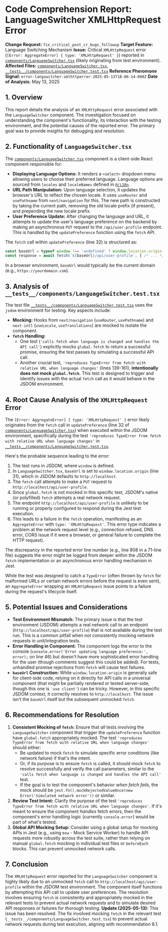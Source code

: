 # Code Comprehension Report: LanguageSwitcher XMLHttpRequest Error

**Change Request:** `fix_critical_post_cr_bugs_followup`
**Target Feature:** Language Switching Mechanism
**Issue:** Critical `XMLHttpRequest` error (`[Error: AggregateError] { type: 'XMLHttpRequest' }`) reported in [`components/LanguageSwitcher.tsx`](components/LanguageSwitcher.tsx:808) (likely originating from test environment).
**Affected Files:** [`components/LanguageSwitcher.tsx`](components/LanguageSwitcher.tsx), [`__tests__/components/LanguageSwitcher.test.tsx`](__tests__/components/LanguageSwitcher.test.tsx)
**Reference Pheromone Signal:** `error-langswitcher-xmlhttperror-2025-05-13T18-06-14-000Z`
**Date of Analysis:** May 13, 2025

## 1. Overview

This report details the analysis of an `XMLHttpRequest` error associated with the `LanguageSwitcher` component. The investigation focused on understanding the component's functionality, its interaction with the testing environment, and the potential causes of the reported error. The primary goal was to provide insights for debugging and resolution.

## 2. Functionality of `LanguageSwitcher.tsx`

The [`components/LanguageSwitcher.tsx`](components/LanguageSwitcher.tsx) component is a client-side React component responsible for:

*   **Displaying Language Options:** It renders a `<select>` dropdown menu allowing users to choose their preferred language. Language options are sourced from `locales` and `localeNames` defined in [`@/i18n`](i18n.ts).
*   **URL Path Manipulation:** Upon language selection, it updates the browser's URL to reflect the chosen locale. It uses `useRouter` and `usePathname` from `next/navigation` for this. The new path is constructed by taking the current path, removing the old locale prefix (if present), and prepending the new locale prefix.
*   **User Preference Update:** After changing the language and URL, it attempts to update the user's language preference on the backend by making an asynchronous `PUT` request to the `/api/user-profile` endpoint. This is handled by the `updatePreference` function using the `fetch` API.

The `fetch` call within `updatePreference` (line 32) is structured as:
```typescript
const baseUrl = typeof window !== 'undefined' ? window.location.origin : '';
const response = await fetch(`${baseUrl}/api/user-profile`, { /* ... */ });
```
In a browser environment, `baseUrl` would typically be the current domain (e.g., `https://yourdomain.com`).

## 3. Analysis of `__tests__/components/LanguageSwitcher.test.tsx`

The test file [`__tests__/components/LanguageSwitcher.test.tsx`](__tests__/components/LanguageSwitcher.test.tsx) uses the `jsdom` environment for testing. Key aspects include:

*   **Mocking:** Hooks from `next/navigation` (`useRouter`, `usePathname`) and `next-intl` (`useLocale`, `useTranslations`) are mocked to isolate the component.
*   **`fetch` Handling:**
    *   One test (`'calls fetch when language is changed and handles the API call'`) explicitly mocks `global.fetch` to return a successful promise, ensuring the test passes by simulating a successful API call.
    *   Another crucial test, `'reproduces TypeError from fetch with relative URL when language changes'` (lines 139-161), **intentionally does not mock `global.fetch`**. This test is designed to trigger and identify issues with the actual `fetch` call as it would behave in the JSDOM environment.

## 4. Root Cause Analysis of the `XMLHttpRequest` Error

The `[Error: AggregateError] { type: 'XMLHttpRequest' }` error likely originates from the `fetch` call in `updatePreference` (line 32 of [`components/LanguageSwitcher.tsx`](components/LanguageSwitcher.tsx)) when executed within the JSDOM environment, specifically during the test `'reproduces TypeError from fetch with relative URL when language changes'` in [`__tests__/components/LanguageSwitcher.test.tsx`](__tests__/components/LanguageSwitcher.test.tsx).

Here's the probable sequence leading to the error:

1.  The test runs in JSDOM, where `window` is defined.
2.  In `LanguageSwitcher.tsx`, `baseUrl` is set to `window.location.origin` (line 31), which in JSDOM defaults to `http://localhost`.
3.  The `fetch` call attempts to make a `PUT` request to `http://localhost/api/user-profile`.
4.  Since `global.fetch` is not mocked in this specific test, JSDOM's native (or polyfilled) `fetch` attempts a real network request.
5.  The endpoint `http://localhost/api/user-profile` is unlikely to be running or properly configured to respond during the Jest test execution.
6.  This leads to a failure in the `fetch` operation, manifesting as an `AggregateError` with `type: 'XMLHttpRequest'`. This error type indicates a problem at the network request level (e.g., connection refused, DNS error, CORS issue if it were a browser, or general failure to complete the HTTP request).

The discrepancy in the reported error line number (e.g., line 808 in a 71-line file) suggests the error might be logged from deeper within the JSDOM `fetch` implementation or an asynchronous error handling mechanism in Jest.

While the test was designed to catch a `TypeError` (often thrown by `fetch` for malformed URLs or certain network errors before the request is even sent), an `AggregateError` wrapping an `XMLHttpRequest` issue points to a failure during the request's lifecycle itself.

## 5. Potential Issues and Considerations

*   **Test Environment Mismatch:** The primary issue is that the test environment (JSDOM) attempts a real network call to an endpoint (`http://localhost/api/user-profile`) that is not available during the test run. This is a common pitfall when not consistently mocking network requests in unit/integration tests.
*   **Error Handling in Component:** The component logs the error to the console (`console.error('Error updating language preference:', error);` on line 46) but doesn't have more sophisticated error handling for the user (though comments suggest this could be added). For tests, unhandled promise rejections from `fetch` will cause test failures.
*   **`baseUrl` Construction:** While `window.location.origin` is generally safe for client-side code, relying on it directly for API calls in a universal component (that might be partially rendered or tested server-side, though this one is `'use client'`) can be tricky. However, in this specific JSDOM context, it correctly resolves to `http://localhost`. The issue isn't the `baseUrl` itself but the subsequent unmocked `fetch`.

## 6. Recommendations for Resolution

1.  **Consistent Mocking of `fetch`:** Ensure that *all* tests involving the `LanguageSwitcher` component that trigger the `updatePreference` function have `global.fetch` appropriately mocked. The test `'reproduces TypeError from fetch with relative URL when language changes'` should either:
    *   Be updated to mock `fetch` to simulate specific error conditions (like network failure) if that's the intent.
    *   Or, if its purpose is to ensure `fetch` is called, it should mock `fetch` to resolve successfully and verify the call parameters, similar to the `'calls fetch when language is changed and handles the API call'` test.
    *   If the goal is to test the component's behavior *when fetch fails*, the mock should be `jest.fn().mockRejectedValueOnce(new Error('Simulated network error'))` or similar.
2.  **Review Test Intent:** Clarify the purpose of the test `'reproduces TypeError from fetch with relative URL when language changes'`. If it's meant to ensure the component *handles* fetch errors, then the component's error handling logic (currently `console.error`) would be part of what's tested.
3.  **Global API Mocking Setup:** Consider using a global setup for mocking APIs in Jest (e.g., using `msw` - Mock Service Worker) to handle API requests more robustly across the test suite, rather than relying on manual `global.fetch` mocking in individual test files or `beforeEach` blocks. This can prevent unmocked network calls.

## 7. Conclusion

The `XMLHttpRequest` error reported for the `LanguageSwitcher` component is highly likely due to an unmocked `fetch` call to `http://localhost/api/user-profile` within the JSDOM test environment. The component itself functions by attempting this API call to update user preferences. The resolution involves ensuring `fetch` is consistently and appropriately mocked in the relevant tests to prevent actual network requests and to simulate desired API responses or failures for thorough testing.
**Update (2025-05-13):** This issue has been resolved. The fix involved mocking `fetch` in the relevant test (`__tests__/components/LanguageSwitcher.test.tsx`) to prevent actual network requests during test execution, aligning with recommendation 6.1.